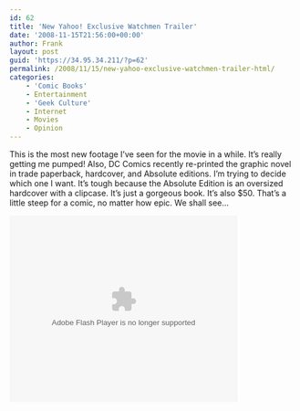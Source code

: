 ```yaml
---
id: 62
title: 'New Yahoo! Exclusive Watchmen Trailer'
date: '2008-11-15T21:56:00+00:00'
author: Frank
layout: post
guid: 'https://34.95.34.211/?p=62'
permalink: /2008/11/15/new-yahoo-exclusive-watchmen-trailer-html/
categories:
    - 'Comic Books'
    - Entertainment
    - 'Geek Culture'
    - Internet
    - Movies
    - Opinion
---
```


This is the most new footage I’ve seen for the movie in a while. It’s really getting me pumped! Also, DC Comics recently re-printed the graphic novel in trade paperback, hardcover, and Absolute editions. I’m trying to decide which one I want. It’s tough because the Absolute Edition is an oversized hardcover with a clipcase. It’s just a gorgeous book. It’s also $50. That’s a little steep for a comic, no matter how epic. We shall see…

<object height="327" id="uvp_fop" width="400"><param name="movie" value="http://l.yimg.com/cosmos.bcst.yahoo.com/up/fop/embedflv/swf/fop.swf"></param><param name="flashVars" value="id=10658091&rd=eyc-off&ympsc=&postpanelEnable=1&prepanelEnable=1&infopanelEnable=1&carouselEnable=0"></param><param name="wmode" value="transparent"></param><embed allowscriptaccess="always" flashvars="id=10658091&rd=eyc-off&ympsc=&prepanelEnable=1&infopanelEnable=1" height="327" id="uvp_fop" src="http://l.yimg.com/cosmos.bcst.yahoo.com/up/fop/embedflv/swf/fop.swf" type="application/x-shockwave-flash" width="400"></embed></object>